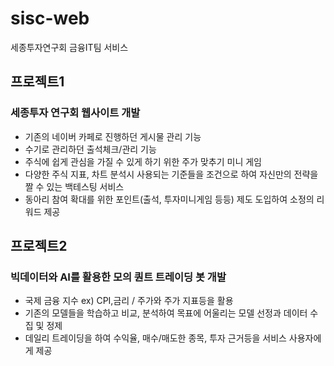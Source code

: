 # sisc-web
세종투자연구회 금융IT팀 서비스

## 프로젝트1
### 세종투자 연구회 웹사이트 개발
- 기존의 네이버 카페로 진행하던 게시물 관리 기능
- 수기로 관리하던 출석체크/관리 기능
- 주식에 쉽게 관심을 가질 수 있게 하기 위한 주가 맞추기 미니 게임
- 다양한 주식 지표, 차트 분석시 사용되는 기준들을 조건으로 하여 자신만의 전략을 짤 수 있는 백테스팅 서비스
- 동아리 참여 확대를 위한 포인트(출석, 투자미니게임 등등) 제도 도입하여 소정의 리워드 제공
## 프로젝트2
### 빅데이터와 AI를 활용한 모의 퀀트 트레이딩 봇 개발
- 국제 금융 지수 ex) CPI,금리 / 주가와 주가 지표등을 활용
- 기존의 모델들을 학습하고 비교, 분석하여 목표에 어울리는 모델 선정과 데이터 수집 및 정제
- 데일리 트레이딩을 하여 수익율, 매수/매도한 종목, 투자 근거등을 서비스 사용자에게 제공
